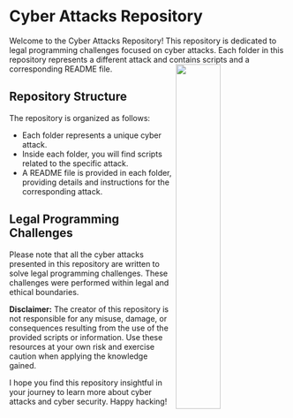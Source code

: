 # Cyber Attacks Repository
Welcome to the Cyber Attacks Repository! This repository is dedicated to legal programming challenges focused on cyber attacks. Each folder in this repository represents a different attack and contains scripts and a corresponding README file.
<img src="https://img.freepik.com/free-vector/data-security-technology-background-vector-blue-tone_53876-112201.jpg?w=1380&t=st=1685547561~exp=1685548161~hmac=ebfed2ae87dc1ee8bb7642238b4ebd220430aac022e7f7ef5ec1045b3a7f66da" width="40%" align="right">
## Repository Structure

The repository is organized as follows:

- Each folder represents a unique cyber attack.
- Inside each folder, you will find scripts related to the specific attack.
- A README file is provided in each folder, providing details and instructions for the corresponding attack.

## Legal Programming Challenges

Please note that all the cyber attacks presented in this repository are written to solve legal programming challenges.
These challenges were performed within legal and ethical boundaries.

**Disclaimer:** The creator of this repository is not responsible for any misuse, damage, or consequences resulting from the use of the provided scripts or information. Use these resources at your own risk and exercise caution when applying the knowledge gained.

I hope you find this repository insightful in your journey to learn more about cyber attacks and cyber security. Happy hacking!
